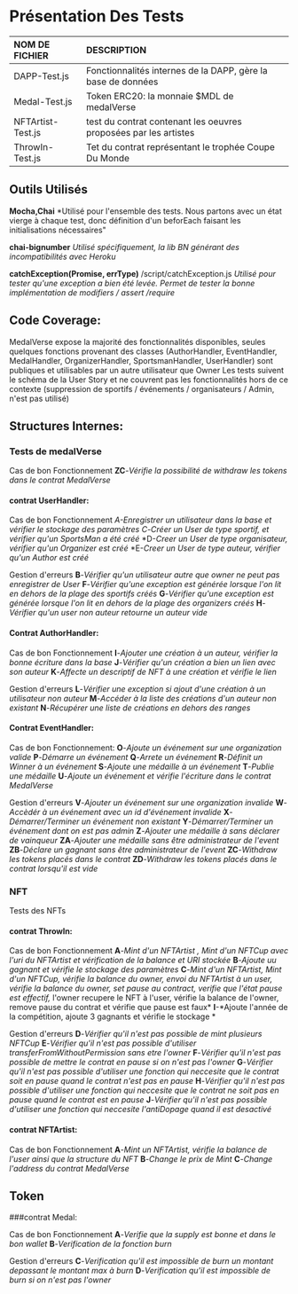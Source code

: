 # Présentation Des Tests
   
   
|NOM DE FICHIER|DESCRIPTION|
|:---|:---|
|DAPP-Test.js|Fonctionnalités internes de la DAPP, gère la base de données|
|Medal-Test.js|Token ERC20: la monnaie $MDL de medalVerse|
|NFTArtist-Test.js|test du contrat contenant les oeuvres proposées par les artistes|
|ThrowIn-Test.js|Tet du contrat représentant le trophée Coupe Du Monde|
   
   
## Outils Utilisés
   
   
**Mocha,Chai**
*Utilisé pour l'ensemble des tests.
Nous partons avec un état vierge à chaque test, donc définition d'un beforEach faisant les initialisations nécessaires"

**chai-bignumber**
*Utilisé spécifiquement, la lib BN générant des incompatibilités avec Heroku*

**catchException(Promise, errType)**  /script/catchException.js
*Utilisé pour tester qu'une exception a bien été levée. Permet de tester la bonne implémentation de modifiers / assert /require*


## Code Coverage:

MedalVerse expose la majorité des fonctionnalités disponibles, seules quelques fonctions provenant des classes (AuthorHandler, EventHandler, MedalHandler, OrganizerHandler, SportsmanHandler, UserHandler) sont publiques et utilisables par un autre utilisateur que Owner
Les tests suivent le schéma de la User Story et ne couvrent pas les fonctionnalités hors de ce contexte  (suppression de sportifs / événements / organisateurs / Admin, n'est pas utilisé)


## Structures Internes:
   
### Tests de medalVerse
   
Cas de bon Fonctionnement
  **ZC**-*Vérifie la possibilité de withdraw les tokens dans le contrat MedalVerse*
   
#### contrat UserHandler:
   
Cas de bon Fonctionnement
  *A-*Enregistrer un utilisateur dans la base et vérifier le stockage des paramètres*
  *C**-*Créer un User de type sportif, et vérifier qu'un SportsMan a été créé*
  *D-*Creer un User de type organisateur, vérifier qu'un Organizer est créé*
  *E-*Creer un User de type auteur, vérifier qu'un Author est créé*
   
Gestion d'erreurs
  **B**-*Vérifier qu'un utilisateur autre que owner ne peut pas enregistrer de User*
  **F**-*Vérifier qu'une exception est générée lorsque l'on lit en dehors de la plage des sportifs créés*
  **G**-*Vérifier qu'une exception est générée lorsque l'on lit en dehors de la plage des organizers créés*
  **H**-*Vérifier qu'un user non auteur retourne un auteur vide*
   
#### Contrat AuthorHandler:
   
Cas de bon Fonctionnement
  **I**-*Ajouter une création à un auteur, vérifier la bonne écriture dans la base*
  **J**-*Vérifier qu'un création a bien un lien avec son auteur*
  **K**-*Affecte un descriptif de NFT à une création et vérifie le lien*
   
Gestion d'erreurs
  **L**-*Vérifier une exception si ajout d'une création à un utilisateur non auteur*
  **M**-*Accéder à la liste des créations d'un auteur non existant*
  **N**-*Récupérer une liste de créations en dehors des ranges*
   
#### Contrat EventHandler:
   
Cas de bon Fonctionnement:
  **O**-*Ajoute un événement sur une organization valide*
  **P**-*Démarre un événement*
  **Q**-*Arrete un événement*
  **R**-*Définit un Winner à un événement*
  **S**-*Ajoute une médaille à un événement*
  **T**-*Publie une médaille*
  **U**-*Ajoute un événement et vérifie l'écriture dans le contrat MedalVerse*
   
Gestion d'erreurs
  **V**-*Ajouter un événement sur une organization invalide*
  **W**-*Accèdér à un événement avec un id d'événement invalide*
  **X**-*Démarrer/Terminer un événement non existant*
  **Y**-*Démarrer/Terminer un événement dont on est pas admin*
  **Z**-*Ajouter une médaille à sans déclarer de vainqueur*
  **ZA**-*Ajouter une médaille sans être administrateur de l'event*
  **ZB**-*Déclare un gagnant sans être administrateur de l'event*
  **ZC**-*Withdraw les tokens placés dans le contrat*
  **ZD**-*Withdraw les tokens placés dans le contrat lorsqu'il est vide*
     
   
### NFT
   
Tests des NFTs
   
#### contrat ThrowIn: 
   
Cas de bon Fonctionnement
  **A**-*Mint d'un NFTArtist , Mint d'un NFTCup avec l'uri du NFTArtist et vérification de la balance et URI stockée*
  **B**-*Ajoute uu gagnant et vérifie le stockage des paramètres*
  **C**-*Mint d'un NFTArtist, Mint d'un NFTCup, vérifie la balance du owner, envoi du NFTArtist à un user, vérifie la balance du owner, set pause au contract, verifie que l'état pause est effectif,*
    l'owner recupere le NFT à l'user, vérifie la balance de l'owner, remove pause du contrat et vérifie que pause est faux*
  **I**-*Ajoute l'année de la compétition, ajoute 3 gagnants et vérifie le stockage *
   
   
Gestion d'erreurs
  **D**-*Vérifier qu'il n'est pas possible de mint plusieurs NFTCup*
  **E**-*Vérifier qu'il n'est pas possible d'utiliser transferFromWithoutPermission sans etre l'owner*
  **F**-*Vérifier qu'il n'est pas possible de mettre le contrat en pause si on n'est pas l'owner*
  **G**-*Vérifier qu'il n'est pas possible d'utiliser une fonction qui neccesite que le contrat soit en pause quand le contrat n'est pas en pause*
  **H**-*Vérifier qu'il n'est pas possible d'utiliser une fonction qui neccesite que le contrat ne soit pas en pause quand le contrat est en pause*
  **J**-*Vérifier qu'il n'est pas possible d'utiliser une fonction qui neccesite l'antiDopage quand il est desactivé*
   
#### contrat NFTArtist:
   
Cas de bon Fonctionnement
  **A**-*Mint un NFTArtist, vérifie la balance de l'user ainsi que la structure du NFT*
  **B**-*Change le prix de Mint*
  **C**-*Change l'address du contrat MedalVerse*
   
   
   
## Token
   
   
###contrat Medal:
   
Cas de bon Fonctionnement
  **A**-*Verifie que la supply est bonne et dans le bon wallet*
  **B**-*Verification de la fonction burn*
   
Gestion d'erreurs
  **C**-*Verification qu'il est impossible de burn un montant depassant le montant max à burn*
  **D**-*Verification qu'il est impossible de burn si on n'est pas l'owner*
 
